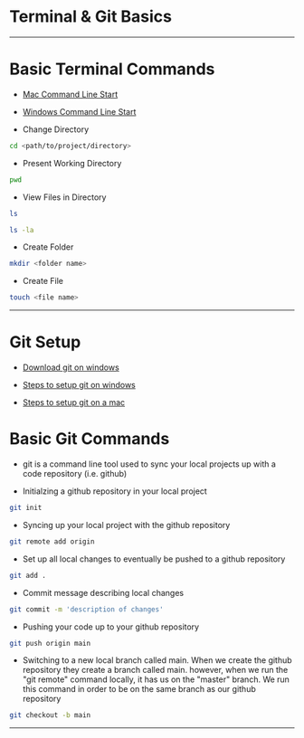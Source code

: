 # Terminal & Git Basics

---

# Basic Terminal Commands
- [Mac Command Line Start](https://www.theodinproject.com/courses/web-development-101/lessons/command-line-basics-web-development-101)
- [Windows Command Line Start](https://www.atlassian.com/git/tutorials/git-bash)


- Change Directory
```bash
cd <path/to/project/directory>
```
- Present Working Directory
```bash
pwd
```
- View Files in Directory
```bash
ls
```
```bash
ls -la
```
- Create Folder
```bash
mkdir <folder name>
```
- Create File
```bash
touch <file name>
```

---

# Git Setup
- [Download git on windows](https://git-scm.com/download/win)
- [Steps to setup git on windows](https://phoenixnap.com/kb/how-to-install-git-windows)

- [Steps to setup git on a mac](https://www.atlassian.com/git/tutorials/install-git)

# Basic Git Commands
- git is a command line tool used to sync your local projects up with a code repository (i.e. github)

- Initialzing a github repository in your local project
```bash
git init
```
- Syncing up your local project with the github repository
```bash
git remote add origin
```
- Set up all local changes to eventually be pushed to a github repository
```bash
git add .
```
- Commit message describing local changes
```bash
git commit -m 'description of changes'
```
- Pushing your code up to your github repository
```bash
git push origin main
```
- Switching to a new local branch called main. When we create the github repository they create a branch called main. however, when we run the "git remote" command locally, it has us on the "master" branch. We run this command in order to be on the same branch as our github repository
```bash
git checkout -b main
```
---
